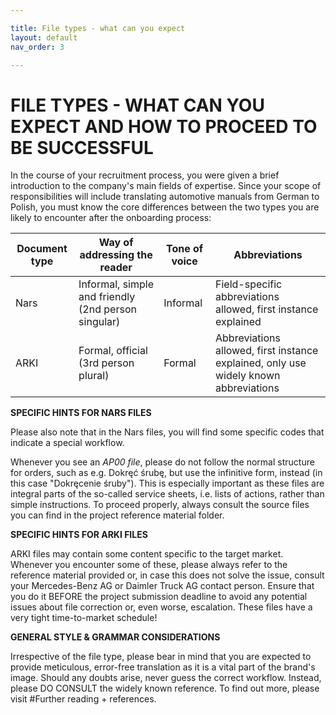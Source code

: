 ```yaml
---

title: File types - what can you expect
layout: default
nav_order: 3

---
```

FILE TYPES - WHAT CAN YOU EXPECT AND HOW TO PROCEED TO BE SUCCESSFUL
===============

In the course of your recruitment process, you were given a brief introduction to the company's main fields of expertise. 
Since your scope of responsibilities will include translating automotive manuals from German to Polish,
you must know the core differences between the two types you are likely to encounter after the onboarding process:

| Document type | Way of addressing the reader             | Tone of voice | Abbreviations                                    |
|---------------|-----------------------------------------|---------------|-------------------------------------------------- |
| Nars          | Informal, simple and friendly (2nd person singular) | Informal      | Field-specific abbreviations allowed, first instance explained |
| ARKI          | Formal, official (3rd person plural)   | Formal        | Abbreviations allowed, first instance explained, only use widely known abbreviations |


**SPECIFIC HINTS FOR NARS FILES**

Please also note that in the Nars files, you will find some specific codes that indicate a special workflow.

Whenever you see an *AP00 file*, please do not follow the normal structure for orders, such as e.g. Dokręć śrubę, but use the infinitive form, instead (in this case "Dokręcenie śruby"). This is especially important as these files are
integral parts of the so-called service sheets, i.e. lists of actions, rather than simple instructions. To proceed properly, always consult the source files you can find in the project reference material folder. 

**SPECIFIC HINTS FOR ARKI FILES**

ARKI files may contain some content specific to the target market. Whenever you encounter some of these, please always refer to the reference material provided or, in case this does not solve the issue, consult your
Mercedes-Benz AG or Daimler Truck AG contact person. Ensure that you do it BEFORE the project submission deadline to avoid any potential issues about file correction or, even worse, escalation. These files
have a very tight time-to-market schedule!

**GENERAL STYLE & GRAMMAR CONSIDERATIONS**

Irrespective of the file type, please bear in mind that you are expected to provide meticulous, error-free translation as it is a vital part of the brand's image. Should any doubts arise, never guess the correct workflow. Instead, please
DO CONSULT the widely known reference. To find out more, please visit #Further reading + references.






